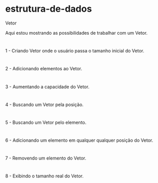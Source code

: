 # estrutura-de-dados
Vetor

Aqui estou mostrando as possibilidades de trabalhar com um Vetor.
#
1 - Criando Vetor onde o usuário passa o tamanho inicial do Vetor.
#
2 - Adicionando elementos ao Vetor.
#
3 - Aumentando a capacidade do Vetor.
#
4 - Buscando um Vetor pela posição.
#
5 - Buscando um Vetor pelo elemento.
#
6 - Adicionando um elemento em qualquer qualquer posição do Vetor.
#
7 - Removendo um elemento do Vetor.
#
8 - Exibindo o tamanho real do Vetor.
